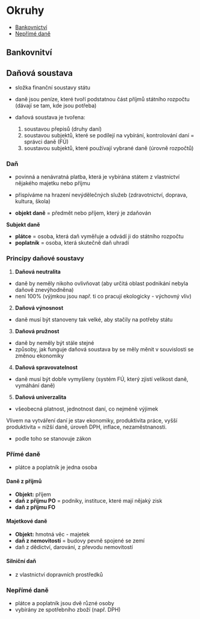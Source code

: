 # Okruhy
- [Bankovnictví](#Bankovnictvi)
- [Nepřímé daně](#Neprime-dane)

## Bankovnitví


## Daňová soustava
- složka finanční soustavy státu
- daně jsou peníze, které tvoří podstatnou část příjmů státního rozpočtu (dávají se tam, kde jsou potřeba)

- daňová soustava je tvořena:
	1. soustavou přepisů (druhy daní)
	2. soustavou subjektů, které se podílejí na vybírání, kontrolování daní = správci daně (FÚ)
	3. soustavou subjektů, které používají vybrané daně (úrovně rozpočtů)

### Daň
- povinná a nenávratná platba, která je vybírána státem z vlastnictví nějakého majetku nebo příjmu
- přispíváme na hrazení nevýdělečných služeb (zdravotnictví, doprava, kultura, škola)

- **objekt daně** = předmět nebo příjem, který je zdaňován

**Subjekt daně**
- **plátce** = osoba, která daň vyměřuje a odvádí ji do státního rozpočtu
- **poplatník** = osoba, která skutečně daň uhradí

### Principy daňové soustavy
1. **Daňová neutralita**
- daně by neměly nikoho ovlivňovat (aby určitá oblast podnikání nebyla daňově znevýhodněna)
- není 100% (výjmkou jsou např. ti co pracují ekologicky - výchovný vliv)

2. **Daňová výnosnost**
- daně musí být stanoveny tak velké, aby stačily na potřeby státu

3. **Daňová pružnost**
- daně by neměly být stále stejné
- způsoby, jak funguje daňová soustava by se měly měnit v souvislosti se změnou ekonomiky

4. **Daňová spravovatelnost**
- daně musí být dobře vymyšleny (systém FÚ, který zjistí velikost daně, vymáhání daně)

5. **Daňová univerzalita**
- všeobecná platnost, jednotnost daní, co nejméně výjimek

Vlivem na vytváření daní je stav ekonomiky, produktivita práce, vyšší produktivita = nižší daně, úroveň DPH, inflace, nezaměstnanosti.
- podle toho se stanovuje zákon



### Přímé daně
- plátce a poplatník je jedna osoba

#### Daně z příjmů
- **Objekt:** příjem
- **daň z příjmu PO** = podniky, instituce, které mají nějaký zisk
- **daň z příjmu FO**

#### Majetkové daně
- **Objekt:** hmotná věc - majetek
- **daň z nemovitostí** = budovy pevně spojené se zemí
- daň z dědictví, darování, z převodu nemovitostí

#### Silniční daň
- z vlastnictví dopravních prostředků



### Nepřímé daně
- plátce a poplatník jsou dvě různé osoby
- vybírány ze spotřebního zboží (např. DPH)